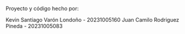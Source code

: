 Proyecto y código hecho por:

Kevin Santiago Varón Londoño - 20231005160
Juan Camilo Rodriguez Pineda - 20231005083
